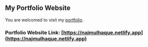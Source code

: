 ## My Portfolio Website 

You are welcomed to visit my [portfolio](https://najmulhaque.netlify.app/).


### Portfolio Website Link: [https://najmulhaque.netlify.app](https://najmulhaque.netlify.app)